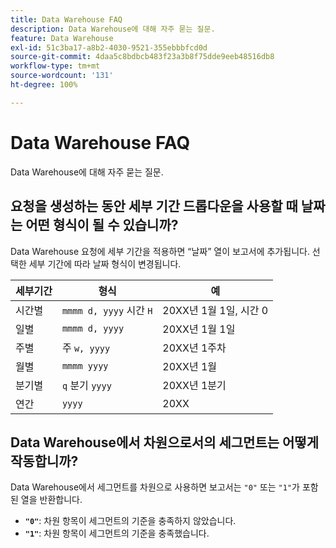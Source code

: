 ```yaml
---
title: Data Warehouse FAQ
description: Data Warehouse에 대해 자주 묻는 질문.
feature: Data Warehouse
exl-id: 51c3ba17-a8b2-4030-9521-355ebbbfcd0d
source-git-commit: 4daa5c8bdbcb483f23a3b8f75dde9eeb48516db8
workflow-type: tm+mt
source-wordcount: '131'
ht-degree: 100%

---
```


# Data Warehouse FAQ

Data Warehouse에 대해 자주 묻는 질문.

## 요청을 생성하는 동안 세부 기간 드롭다운을 사용할 때 날짜는 어떤 형식이 될 수 있습니까?

Data Warehouse 요청에 세부 기간을 적용하면 “날짜” 열이 보고서에 추가됩니다. 선택한 세부 기간에 따라 날짜 형식이 변경됩니다.

| 세부기간 | 형식 | 예 |
| --- | --- | --- |
| 시간별 | `mmmm d, yyyy` 시간 `H` | 20XX년 1월 1일, 시간 0 |
| 일별 | `mmmm d, yyyy` | 20XX년 1월 1일 |
| 주별 | 주 `w, yyyy` | 20XX년 1주차 |
| 월별 | `mmmm yyyy` | 20XX년 1월 |
| 분기별 | `q` 분기 `yyyy` | 20XX년 1분기 |
| 연간 | `yyyy` | 20XX |

## Data Warehouse에서 차원으로서의 세그먼트는 어떻게 작동합니까?

Data Warehouse에서 세그먼트를 차원으로 사용하면 보고서는 `"0"` 또는 `"1"`가 포함된 열을 반환합니다.

* **`"0"`**: 차원 항목이 세그먼트의 기준을 충족하지 않았습니다.
* **`"1"`**: 차원 항목이 세그먼트의 기준을 충족했습니다.
